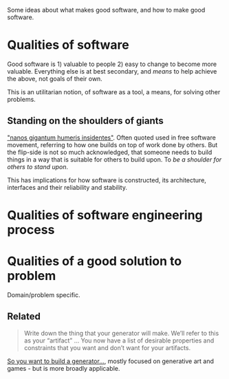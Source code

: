 
Some ideas about what makes good software, and how to make good software.

# Qualities of software

Good software is 1) valuable to people 2) easy to change to become more valuable.
Everything else is at best secondary, and *means* to help achieve the above,
not goals of their own.

This is an utilitarian notion, of software as a tool, a means, for solving other problems.

## Standing on the shoulders of giants

["nanos gigantum humeris insidentes"](https://en.wikipedia.org/wiki/Standing_on_the_shoulders_of_giants).
Often quoted used in free software movement, referring to how one builds on top of work done by others.
But the flip-side is not so much acknowledged, that someone needs to build things in a way
that is suitable for others to build upon. To *be a shoulder for others to stand upon*.

This has implications for how software is constructed, its architecture, interfaces and
their reliability and stability.


# Qualities of software engineering process




# Qualities of a good solution to problem

Domain/problem specific.

## Related

> Write down the thing that your generator will make. We’ll refer to this as your “artifact”
> ...
> You now have a list of desirable properties and constraints that you want and don’t want for your artifacts. 

[So you want to build a generator...](http://galaxykate0.tumblr.com/post/139774965871/so-you-want-to-build-a-generator),
mostly focused on generative art and games - but is more broadly applicable.
